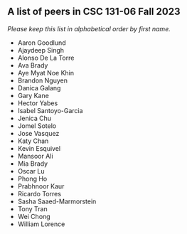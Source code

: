 A list of peers in CSC 131-06 Fall 2023
--------------------------------------------------

*Please keep this list in alphabetical order by first name.*
* Aaron Goodlund
* Ajaydeep Singh
* Alonso De La Torre
* Ava Brady
* Aye Myat Noe Khin
* Brandon Nguyen
* Danica Galang
* Gary Kane
* Hector Yabes
* Isabel Santoyo-Garcia
* Jenica Chu
* Jomel Sotelo
* Jose Vasquez
* Katy Chan
* Kevin Esquivel
* Mansoor Ali
* Mia Brady
* Oscar Lu
* Phong Ho
* Prabhnoor Kaur
* Ricardo Torres
* Sasha Saaed-Marmorstein
* Tony Tran
* Wei Chong
* William Lorence

